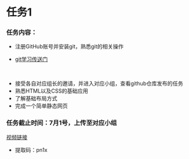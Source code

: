 # 任务1

### 任务内容：

- 注册GitHub账号并安装git，熟悉git的相关操作

- [git学习传送门][传送门]

  ​

[传送门]: https://www.liaoxuefeng.com/wiki/896043488029600	"git"

- 接受各自对应组长的邀请，并进入对应小组，查看github仓库发布的任务
- 熟悉HTML以及CSS的基础应用
- 了解基础布局方式
- 完成一个简单静态网页

### 任务截止时间：7月1号，上传至对应小组



[视频链接][视频地址]



- 提取码：pn1x

[视频地址]:https://pan.baidu.com/s/1hqTRvwC#list/path=%2F









